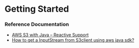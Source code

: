 # Getting Started

### Reference Documentation

* [AWS S3 with Java – Reactive Support](https://www.baeldung.com/java-aws-s3-reactive)
* [How to get a InputStream from S3client using aws java sdk?](https://stackoverflow.com/questions/72342206/how-to-get-a-inputstream-from-s3client-using-aws-java-sdk)

